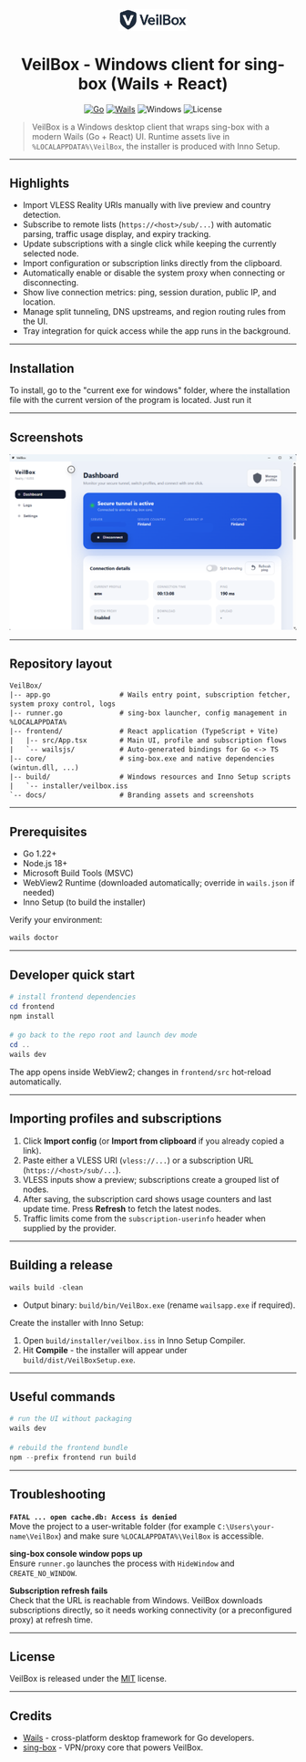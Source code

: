 <p align="center">
  <img src="docs/branding/logo.png" alt="VeilBox logo" width="120">
</p>

<h1 align="center">VeilBox - Windows client for sing-box (Wails + React)</h1>

<p align="center">
  <a href="https://go.dev/"><img alt="Go" src="https://img.shields.io/badge/Go-1.22%2B-00ADD8?logo=go"></a>
  <a href="https://wails.io/"><img alt="Wails" src="https://img.shields.io/badge/Wails-2.x-8A2BE2"></a>
  <img alt="Windows" src="https://img.shields.io/badge/Windows-10%2B-0078D6?logo=windows">
  <img alt="License" src="https://img.shields.io/badge/license-MIT-green">
</p>

> VeilBox is a Windows desktop client that wraps sing-box with a modern Wails (Go + React) UI. Runtime assets live in `%LOCALAPPDATA%\VeilBox`, the installer is produced with Inno Setup.

---

## Highlights

- Import VLESS Reality URIs manually with live preview and country detection.
- Subscribe to remote lists (`https://<host>/sub/...`) with automatic parsing, traffic usage display, and expiry tracking.
- Update subscriptions with a single click while keeping the currently selected node.
- Import configuration or subscription links directly from the clipboard.
- Automatically enable or disable the system proxy when connecting or disconnecting.
- Show live connection metrics: ping, session duration, public IP, and location.
- Manage split tunneling, DNS upstreams, and region routing rules from the UI.
- Tray integration for quick access while the app runs in the background.

---

## Installation

To install, go to the "current exe for windows" folder,
where the installation file with the current version of the program is located.
Just run it

---

## Screenshots

<p align="center">
  <img src="docs/screenshots/main.png" alt="Main window" width="840">
</p>



---

## Repository layout

```
VeilBox/
|-- app.go                 # Wails entry point, subscription fetcher, system proxy control, logs
|-- runner.go              # sing-box launcher, config management in %LOCALAPPDATA%
|-- frontend/              # React application (TypeScript + Vite)
|   |-- src/App.tsx        # Main UI, profile and subscription flows
|   `-- wailsjs/           # Auto-generated bindings for Go <-> TS
|-- core/                  # sing-box.exe and native dependencies (wintun.dll, ...)
|-- build/                 # Windows resources and Inno Setup scripts
|   `-- installer/veilbox.iss
`-- docs/                  # Branding assets and screenshots
```

---

## Prerequisites

- Go 1.22+
- Node.js 18+
- Microsoft Build Tools (MSVC)
- WebView2 Runtime (downloaded automatically; override in `wails.json` if needed)
- Inno Setup (to build the installer)

Verify your environment:

```powershell
wails doctor
```

---

## Developer quick start

```powershell
# install frontend dependencies
cd frontend
npm install

# go back to the repo root and launch dev mode
cd ..
wails dev
```

The app opens inside WebView2; changes in `frontend/src` hot-reload automatically.

---

## Importing profiles and subscriptions

1. Click **Import config** (or **Import from clipboard** if you already copied a link).
2. Paste either a VLESS URI (`vless://...`) or a subscription URL (`https://<host>/sub/...`).
3. VLESS inputs show a preview; subscriptions create a grouped list of nodes.
4. After saving, the subscription card shows usage counters and last update time. Press **Refresh** to fetch the latest nodes.
5. Traffic limits come from the `subscription-userinfo` header when supplied by the provider.

---

## Building a release

```powershell
wails build -clean
```

- Output binary: `build/bin/VeilBox.exe` (rename `wailsapp.exe` if required).

Create the installer with Inno Setup:

1. Open `build/installer/veilbox.iss` in Inno Setup Compiler.
2. Hit **Compile** - the installer will appear under `build/dist/VeilBoxSetup.exe`.

---

## Useful commands

```powershell
# run the UI without packaging
wails dev

# rebuild the frontend bundle
npm --prefix frontend run build
```

---

## Troubleshooting

**`FATAL ... open cache.db: Access is denied`**  
Move the project to a user-writable folder (for example `C:\Users\your-name\VeilBox`) and make sure `%LOCALAPPDATA%\VeilBox` is accessible.

**sing-box console window pops up**  
Ensure `runner.go` launches the process with `HideWindow` and `CREATE_NO_WINDOW`.

**Subscription refresh fails**  
Check that the URL is reachable from Windows. VeilBox downloads subscriptions directly, so it needs working connectivity (or a preconfigured proxy) at refresh time.

---

## License

VeilBox is released under the [MIT](LICENSE) license.

---

## Credits

- [Wails](https://wails.io/) - cross-platform desktop framework for Go developers.
- [sing-box](https://sing-box.sagernet.org/) - VPN/proxy core that powers VeilBox.

